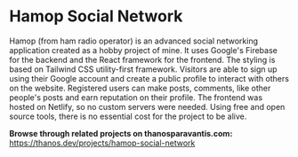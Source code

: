 # Hamop Social Network
Hamop (from ham radio operator) is an advanced social networking application created as a hobby project of mine. It uses Google's Firebase for the backend and the React framework for the frontend. The styling is based on Tailwind CSS utility-first framework. Visitors are able to sign up using their Google account and create a public profile to interact with others on the website. Registered users can make posts, comments, like other people's posts and earn reputation on their profile. The frontend was hosted on Netlify, so no custom servers were needed. Using free and open source tools, there is no essential cost for the project to be alive.

**Browse through related projects on thanosparavantis.com:**  
https://thanos.dev/projects/hamop-social-network
